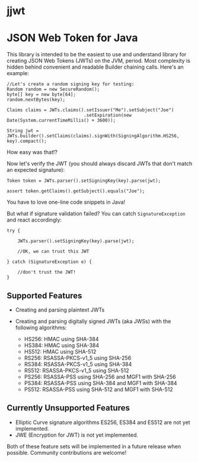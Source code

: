 jjwt
====

# JSON Web Token for Java

This library is intended to be the easiest to use and understand library for creating JSON Web Tokens (JWTs) on the JVM, period.  Most complexity is hidden behind convenient and readable Builder chaining calls.  Here's an example:

    //Let's create a random signing key for testing:
    Random random = new SecureRandom();
    byte[] key = new byte[64];
    random.nextBytes(key);

    Claims claims = JWTs.claims().setIssuer("Me").setSubject("Joe")
                                 .setExpiration(new Date(System.currentTimeMillis() + 3600));

    String jwt = JWTs.builder().setClaims(claims).signWith(SigningAlgorithm.HS256, key).compact();

How easy was that!?

Now let's verify the JWT (you should always discard JWTs that don't match an expected signature):

    Token token = JWTs.parser().setSigningKey(key).parse(jwt);

    assert token.getClaims().getSubject().equals("Joe");

You have to love one-line code snippets in Java!

But what if signature validation failed?  You can catch `SignatureException` and react accordingly:

    try {

        JWTs.parser().setSigningKey(key).parse(jwt);

        //OK, we can trust this JWT

    } catch (SignatureException e) {

        //don't trust the JWT!
    }

## Supported Features

* Creating and parsing plaintext JWTs

* Creating and parsing digitally signed JWTs (aka JWSs) with the following algorithms:
    * HS256: HMAC using SHA-384
    * HS384: HMAC using SHA-384
    * HS512: HMAC using SHA-512
    * RS256: RSASSA-PKCS-v1_5 using SHA-256
    * RS384: RSASSA-PKCS-v1_5 using SHA-384
    * RS512: RSASSA-PKCS-v1_5 using SHA-512
    * PS256: RSASSA-PSS using SHA-256 and MGF1 with SHA-256
    * PS384: RSASSA-PSS using SHA-384 and MGF1 with SHA-384
    * PS512: RSASSA-PSS using SHA-512 and MGF1 with SHA-512

## Currently Unsupported Features

* Elliptic Curve signature algorithms ES256, ES384 and ES512 are not yet implemented.
* JWE (Encryption for JWT) is not yet implemented.

Both of these feature sets will be implemented in a future release when possible.  Community contributions are welcome!
